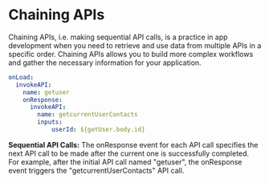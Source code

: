 # Chaining APIs

Chaining APIs, i.e. making sequential API calls, is a practice in app development when you need to retrieve and use data from multiple APIs in a specific order. Chaining APIs allows you to build more complex workflows and gather the necessary information for your application.

```yaml
onLoad:
  invokeAPI:
    name: getuser
    onResponse:
      invokeAPI:
        name: getcurrentUserContacts
        inputs:
            userId: ${getUser.body.id}
```

**Sequential API Calls:**
The onResponse event for each API call specifies the next API call to be made after the current one is successfully completed.
For example, after the initial API call named "getuser", the onResponse event triggers the "getcurrentUserContacts" API call.
